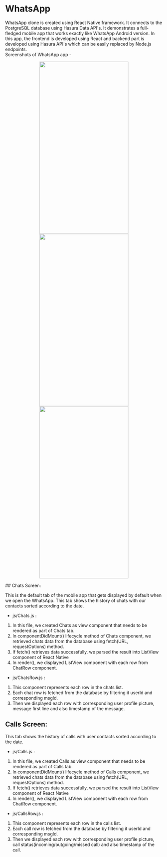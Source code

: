# WhatsApp

WhatsApp clone is created using React Native framework. It connects to the PostgreSQL database using Hasura Data API's. It demonstrates a full-fledged mobile app that works exactly like WhatsApp Android version. In this app, the frontend is developed using React and backend part is developed using Hasura API's which can be easily replaced by Node.js endpoints.  
Screenshots of WhatsApp app - 
<p align="center">
<img  width="285" height="550" src="https://s9.postimg.org/4gwzdjh8v/chats_Tab.png">
<img  width="285" height="550" src="https://s9.postimg.org/4todjjk1b/status_Tab.png">
<img  width="285" height="550" src="https://s9.postimg.org/5vyk262vj/calls_Tab.png">
</p>
## Chats Screen:

This is the default tab of the mobile app that gets displayed by default when we open the WhatsApp. This tab shows the history of chats with our contacts sorted according to the date.

- js/Chats.js : 
1. In this file, we created Chats as view component that needs to be rendered as part of Chats tab.
2. In componentDidMount() lifecycle method of Chats component, we retrieved chats data from the database using fetch(URL, requestOptions) method.
3. If fetch() retrieves data successfully, we parsed the result into ListView component of React Native
4. In render(), we displayed ListView component with each row from ChatRow component. 

- js/ChatsRow.js :
1. This component represents each row in the chats list.
2. Each chat row is fetched from the database by filtering it userId and corresponding msgId.
3. Then we displayed each row with corresponding user profile picture, message first line and also timestamp of the message.

## Calls Screen:

This tab shows the history of calls with user contacts sorted according to the date.

- js/Calls.js : 
1. In this file, we created Calls as view component that needs to be rendered as part of Calls tab.
2. In componentDidMount() lifecycle method of Calls component, we retrieved chats data from the database using fetch(URL, requestOptions) method.
3. If fetch() retrieves data successfully, we parsed the result into ListView component of React Native
4. In render(), we displayed ListView component with each row from ChatRow component. 

- js/CallsRow.js :
1. This component represents each row in the calls list.
2. Each call row is fetched from the database by filtering it userId and corresponding msgId.
3. Then we displayed each row with corresponding user profile picture, call status(incoming/outgoing/missed call) and also timestamp of the call.
